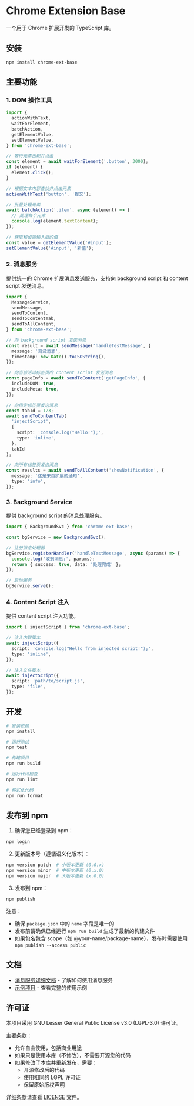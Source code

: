 # Chrome Extension Base

一个用于 Chrome 扩展开发的 TypeScript 库。

## 安装

```bash
npm install chrome-ext-base
```

## 主要功能

### 1. DOM 操作工具

```typescript
import {
  actionWithText,
  waitForElement,
  batchAction,
  getElementValue,
  setElementValue,
} from 'chrome-ext-base';

// 等待元素出现并点击
const element = await waitForElement('.button', 3000);
if (element) {
  element.click();
}

// 根据文本内容查找并点击元素
actionWithText('button', '提交');

// 批量处理元素
await batchAction('.item', async (element) => {
  // 处理每个元素
  console.log(element.textContent);
});

// 获取和设置输入框的值
const value = getElementValue('#input');
setElementValue('#input', '新值');
```

### 2. 消息服务

提供统一的 Chrome 扩展消息发送服务，支持向 background script 和 content script 发送消息。

```typescript
import {
  MessageService,
  sendMessage,
  sendToContent,
  sendToContentTab,
  sendToAllContent,
} from 'chrome-ext-base';

// 向 background script 发送消息
const result = await sendMessage('handleTestMessage', {
  message: '测试消息',
  timestamp: new Date().toISOString(),
});

// 向当前活动标签页的 content script 发送消息
const pageInfo = await sendToContent('getPageInfo', {
  includeDOM: true,
  includeMeta: true,
});

// 向指定标签页发送消息
const tabId = 123;
await sendToContentTab(
  'injectScript',
  {
    script: 'console.log("Hello!");',
    type: 'inline',
  },
  tabId
);

// 向所有标签页发送消息
const results = await sendToAllContent('showNotification', {
  message: '这是来自扩展的通知',
  type: 'info',
});
```

### 3. Background Service

提供 background script 的消息处理服务。

```typescript
import { BackgroundSvc } from 'chrome-ext-base';

const bgService = new BackgroundSvc();

// 注册消息处理器
bgService.registerHandler('handleTestMessage', async (params) => {
  console.log('收到消息:', params);
  return { success: true, data: '处理完成' };
});

// 启动服务
bgService.serve();
```

### 4. Content Script 注入

提供 content script 注入功能。

```typescript
import { injectScript } from 'chrome-ext-base';

// 注入内联脚本
await injectScript({
  script: 'console.log("Hello from injected script!");',
  type: 'inline',
});

// 注入文件脚本
await injectScript({
  script: 'path/to/script.js',
  type: 'file',
});
```

## 开发

```bash
# 安装依赖
npm install

# 运行测试
npm test

# 构建项目
npm run build

# 运行代码检查
npm run lint

# 格式化代码
npm run format
```

## 发布到 npm

1. 确保您已经登录到 npm：

```bash
npm login
```

2. 更新版本号（遵循语义化版本）：

```bash
npm version patch  # 小版本更新 (0.0.x)
npm version minor  # 中版本更新 (0.x.0)
npm version major  # 大版本更新 (x.0.0)
```

3. 发布到 npm：

```bash
npm publish
```

注意：

- 确保 `package.json` 中的 `name` 字段是唯一的
- 发布前请确保已经运行 `npm run build` 生成了最新的构建文件
- 如果包名包含 scope（如 @your-name/package-name），发布时需要使用 `npm publish --access public`

## 文档

- [消息服务详细文档](MESSAGE_SERVICE.md) - 了解如何使用消息服务
- [示例项目](example/) - 查看完整的使用示例

## 许可证

本项目采用 GNU Lesser General Public License v3.0 (LGPL-3.0) 许可证。

主要条款：

- 允许自由使用，包括商业用途
- 如果只是使用本库（不修改），不需要开源您的代码
- 如果修改了本库并重新发布，需要：
  - 开源修改后的代码
  - 使用相同的 LGPL 许可证
  - 保留原始版权声明

详细条款请查看 [LICENSE](LICENSE) 文件。
